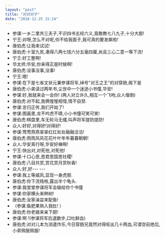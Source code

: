 ```yaml
---
layout: "post"
title: "对对对子"
date: "2018-12-25 15:24"
---
```



- 参谋:一乡二里共三夫子,不识四书五经六义,竟敢教七八九子,十分大胆!
- 宁王:对呀,怎么不对呢,你不给我面子,我可真的要发飙啦!
- 唐伯虎:让我来试试!
- 唐伯虎:十室九贫,凑得八两七钱六分五毫四厘,尚且三心二意一等下流!
- 宁王:好工整啊!
- 华太师:华安,你来得正是时候啊!
- 唐伯虎:没事没事,没事!
- 宁王:嗯!
- 参谋:在下是七省文状元兼参谋将军,绰号"对王之王"的对穿肠,阁下是
- 唐伯虎:小弟读过两年书,尘世中一个迷途小书僮,华安!
- 参谋:好,我就来会一会你! (两人对立许久,相互一个飞吻,众人偕倒)
- 唐伯虎:对不起,我俩惺惺相惜,情不自禁.
- 参谋:言归正传,我们开始了!
- 参谋:图画里,龙不吟虎不啸,小小书僮可笑可笑!
- 唐伯虎:棋盘里,车无轮马无缰,叫声将军提防提防!
- 众人:好好,对得好!对得好!
- 参谋:莺莺燕燕翠翠红红处处融融洽洽!
- 唐伯虎:雨雨风风花花叶叶年年暮暮朝朝!
- 众人:华安真行呀,华安好棒啊!
- 宁王:快出对,对死他,对死他!
- 参谋:十口心思,思君思国思社稷!
- 唐伯虎:八目共赏,赏花赏月赏秋香!
- 众人:好,好--- ---
- 参谋:我上等威风,显现一身虎胆.
- 唐伯虎:你下流贱格,露出半个龟头.
- 参谋:我堂堂参谋将军会输给你个书僮
- 参谋:你家横头来种树!
- 唐伯虎:汝家澡盆来配鱼!
- （参谋:鱼肥果熟入我肚! ）
- 唐伯虎:你老娘来亲下厨!
- 参谋:啊 !(参谋将军后退数步,口吐鲜血)
- 唐伯虎:对对儿本为消遣作乐,今日穿肠兄竟然对得呕出几十两血,可谓空前绝后,小弟佩服佩服!
